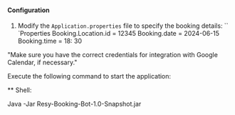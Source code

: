 
#### Configuration
1. Modify the `Application.properties` file to specify the booking details:
 `` `Properties
 Booking.Location.id = 12345
 Booking.date = 2024-06-15
 Booking.time = 18: 30

 "Make sure you have the correct credentials for integration with Google Calendar, if necessary."

Execute the following command to start the application:

** Shell:

Java -Jar Resy-Booking-Bot-1.0-Snapshot.jar
